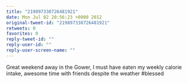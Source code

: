 ```yaml
---
title: "219897330726481921"
date: Mon Jul 02 20:56:23 +0000 2012
original-tweet-id: "219897330726481921"
retweets: 0
favorites: 0
reply-tweet-id: ""
reply-user-id: ""
reply-user-screen-name: ""
---
```

Great weekend away in the Gower, I must have eaten my weekly calorie intake, awesome time with friends despite the weather #blessed

